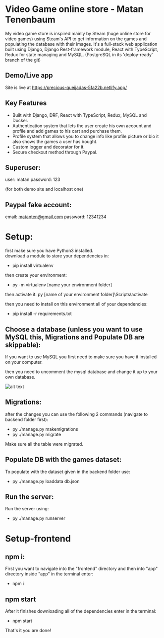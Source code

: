 # Video Game online store - Matan Tenenbaum

My video game store is inspired mainly by Steam
(huge online store for video games)
using Steam's API to get information on the games and populating the database with their images. 
It's a full-stack web application built using Django, Django Rest-framework module, React with TypeScript, Redux for state managing and MySQL. (PostgreSQL in its 'deploy-ready' branch of the git)

## Demo/Live app
Site is live at 
https://precious-queijadas-5fa22b.netlify.app/

## Key Features
* Built with Django, DRF, React with TypeScript, Redux, MySQL and Docker.
* Authentication system that lets the user create his own account and profile and add games to his cart and purchase them.
* Profile system that allows you to change info like profile picture or bio it also shows the games a user has bought.
* Custom logger and decorator for it.
* Secure checkout method through Paypal.

## Superuser:
user: matan
password: 123

(for both demo site and localhost one)

## Paypal fake account:
email: matanten@gmail.com
password: 12341234

# Setup:
first make sure you have Python3 installed.  
download a module to store your dependencies in:

* pip install virtualenv

then create your environment:
* py -m virtualenv [name your environment folder]

then activate it:
py [name of your environment folder]\Scripts\activate

then you need to install on this environment all of your dependencies:
* pip install -r requirements.txt

## Choose a database (unless you want to use MySQL this, Migrations and Populate DB are skippable):
If you want to use MySQL you first need to make sure you have it installed on your computer.

then you need to uncomment the mysql database 
and change it up to your own database.

![alt text](https://img001.prntscr.com/file/img001/yk6cD_nbQjmsWQUSrQYCaw.png)

## Migrations:
after the changes you can use the following 2 commands (navigate to backend folder first):
* py ./manage.py makemigrations
* py ./manage.py migrate

Make sure all the table were migrated.

## Populate DB with the games dataset:
To populate with the dataset given in the backend folder use:
* py ./manage.py loaddata db.json

## Run the server:
Run the server using:
* py ./manage.py runserver




# Setup-frontend

## npm i:
First you want to navigate into the "frontend" directory and then into "app" directory inside "app" in the terminal enter:
* npm i

## npm start
After it finishes downloading all of the dependencies enter in the terminal:
* npm start

That's it you are done!